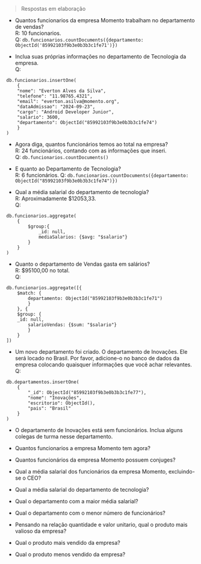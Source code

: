 > Respostas em elaboração

* Quantos funcionarios da empresa Momento trabalham no departamento de vendas?  
  R: 10 funcionarios.  
  Q: `db.funcionarios.countDocuments({departamento: ObjectId('85992103f9b3e0b3b3c1fe71')})`  

* Inclua suas próprias informações no departamento de Tecnologia da empresa.  
  Q:
```
db.funcionarios.insertOne(
    {
    "nome": "Everton Alves da Silva",
    "telefone": "11.98765.4321",
    "email": "everton.asilva@momento.org",
    "dataAdmissao": "2024-09-23",
    "cargo": "Android Developer Junior",
    "salario": 3600,
    "departamento": ObjectId("85992103f9b3e0b3b3c1fe74")
    }
)
```

* Agora diga, quantos funcionários temos ao total na empresa?  
  R: 24 funcionários, contando com as informações que inseri.  
  Q: `db.funcionarios.countDocuments()`  

* E quanto ao Departamento de Tecnologia?  
  R: 6 funcionários.
  Q: `db.funcionarios.countDocuments({departamento: ObjectId("85992103f9b3e0b3b3c1fe74")})`  

* Qual a média salarial do departamento de tecnologia?  
  R: Aproximadamente $12053,33.  
  Q:
```
db.funcionarios.aggregate(
    {
        $group:{
            _id: null,
            mediaSalarios: {$avg: "$salario"}
        }
    }
)
```

* Quanto o departamento de Vendas gasta em salários?  
  R: $95100,00 no total.  
  Q:
```
db.funcionarios.aggregate([{
    $match: {
        departamento: ObjectId("85992103f9b3e0b3b3c1fe71")
        }
    }, {
    $group: { 
	_id: null,
        salarioVendas: {$sum: "$salario"}
        }
    }
])
```

* Um novo departamento foi criado. O departamento de Inovações. Ele será locado no Brasil. Por favor, adicione-o no banco de dados da empresa colocando quaisquer informações que você achar relevantes.  
  Q:  
```
db.departamentos.insertOne(
	{
		"_id": ObjectId("85992103f9b3e0b3b3c1fe77"),
		"nome": "Inovações",
		"escritorio": ObjectId(),
		"pais": "Brasil"
	}
)
```

* O departamento de Inovações está sem funcionários. Inclua alguns colegas de turma nesse departamento.
  

* Quantos funcionarios a empresa Momento tem agora?  

* Quantos funcionários da empresa Momento possuem conjuges?  

* Qual a média salarial dos funcionários da empresa Momento, excluindo-se o CEO?  

* Qual a média salarial do departamento de tecnologia?  

* Qual o departamento com a maior média salarial?  

* Qual o departamento com o menor número de funcionários?  

* Pensando na relação quantidade e valor unitario, qual o produto mais valioso da empresa?  

* Qual o produto mais vendido da empresa?  

* Qual o produto menos vendido da empresa?  
